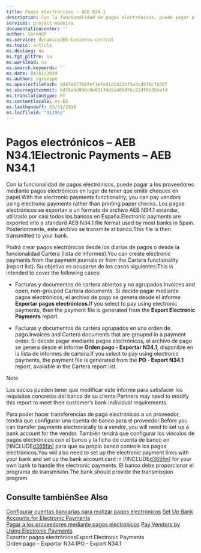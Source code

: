 ```yaml
---
title: Pagos electrónicos – AEB N34.1
description: Con la funcionalidad de pagos electrónicos, puede pagar a los proveedores mediante pagos electrónicos en lugar de tener que emitir cheques en papel. Los pagos electrónicos se exportan a un formato de archivo AEB N34.1 estándar, utilizado por casi todos los bancos en España. Posteriormente, este archivo se transmite al banco.
services: project-madeira
documentationcenter: ''
author: SorenGP
ms.service: dynamics365-business-central
ms.topic: article
ms.devlang: na
ms.tgt_pltfrm: na
ms.workload: na
ms.search.keywords: ''
ms.date: 04/01/2019
ms.author: sgroespe
ms.openlocfilehash: dd47e677b0fef1efed1d1d23bf5e4cd5f6cfb30f
ms.sourcegitcommit: bd78a5d990c9e83174da1409076c22df8b35eafd
ms.translationtype: HT
ms.contentlocale: es-ES
ms.lasthandoff: 03/31/2019
ms.locfileid: "911952"
---
```

# <a name="electronic-payments--aeb-n341"></a><span data-ttu-id="2e820-105">Pagos electrónicos – AEB N34.1</span><span class="sxs-lookup"><span data-stu-id="2e820-105">Electronic Payments – AEB N34.1</span></span>
<span data-ttu-id="2e820-106">Con la funcionalidad de pagos electrónicos, puede pagar a los proveedores mediante pagos electrónicos en lugar de tener que emitir cheques en papel.</span><span class="sxs-lookup"><span data-stu-id="2e820-106">With the electronic payments functionality, you can pay vendors using electronic payments rather than printing paper checks.</span></span> <span data-ttu-id="2e820-107">Los pagos electrónicos se exportan a un formato de archivo AEB N34.1 estándar, utilizado por casi todos los bancos en España.</span><span class="sxs-lookup"><span data-stu-id="2e820-107">Electronic payments are exported into a standard AEB N34.1 file format used by most banks in Spain.</span></span> <span data-ttu-id="2e820-108">Posteriormente, este archivo se transmite al banco.</span><span class="sxs-lookup"><span data-stu-id="2e820-108">This file is then transmitted to your bank.</span></span>  
  
 <span data-ttu-id="2e820-109">Podrá crear pagos electrónicos desde los diarios de pagos o desde la funcionalidad Cartera (lista de informes).</span><span class="sxs-lookup"><span data-stu-id="2e820-109">You can create electronic payments from the payment journals or from the Cartera functionality (report list).</span></span> <span data-ttu-id="2e820-110">Su objetivo es ocuparse de los casos siguientes:</span><span class="sxs-lookup"><span data-stu-id="2e820-110">This is intended to cover the following cases:</span></span>  
  
-   <span data-ttu-id="2e820-111">Facturas y documentos de cartera abiertos y no agrupados.</span><span class="sxs-lookup"><span data-stu-id="2e820-111">Invoices and open, non-grouped Cartera documents.</span></span> <span data-ttu-id="2e820-112">Si decide pagar mediante pagos electrónicos, el archivo de pago se genera desde el informe **Exportar pagos electrónicos**.</span><span class="sxs-lookup"><span data-stu-id="2e820-112">If you select to pay using electronic payments, then the payment file is generated from the **Export Electronic Payments** report.</span></span>  
  
-   <span data-ttu-id="2e820-113">Facturas y documentos de cartera agrupados en una orden de pago.</span><span class="sxs-lookup"><span data-stu-id="2e820-113">Invoices and Cartera documents that are grouped in a payment order.</span></span> <span data-ttu-id="2e820-114">Si decide pagar mediante pagos electrónicos, el archivo de pago se genera desde el informe **Orden pago - Exportar N34.1**, disponible en la lista de informes de cartera.</span><span class="sxs-lookup"><span data-stu-id="2e820-114">If you select to pay using electronic payments, the payment file is generated from the **PO - Export N34.1** report, available in the Cartera report list.</span></span>  
  
> [!NOTE]  
>  <span data-ttu-id="2e820-115">Los socios pueden tener que modificar este informe para satisfacer los requisitos concretos del banco de su cliente.</span><span class="sxs-lookup"><span data-stu-id="2e820-115">Partners may need to modify this report to meet their customer’s bank individual requirements.</span></span>  
  
 <span data-ttu-id="2e820-116">Para poder hacer transferencias de pago electrónicas a un proveedor, tendrá que configurar una cuenta de banco para el proveedor.</span><span class="sxs-lookup"><span data-stu-id="2e820-116">Before you can transfer payments electronically to a vendor, you will need to set up a bank account for the vendor.</span></span> <span data-ttu-id="2e820-117">También tendrá que configurar los vínculos de pagos electrónicos con el banco y la ficha de cuenta de banco en [!INCLUDE[d365fin](../../includes/d365fin_md.md)] para que su propio banco controle los pagos electrónicos.</span><span class="sxs-lookup"><span data-stu-id="2e820-117">You will also need to set up the electronic payment links with your bank and set up the bank account card in [!INCLUDE[d365fin](../../includes/d365fin_md.md)] for your own bank to handle the electronic payments.</span></span> <span data-ttu-id="2e820-118">El banco debe proporcionar el programa de transmisión.</span><span class="sxs-lookup"><span data-stu-id="2e820-118">The bank should provide the transmission program.</span></span>  
  
## <a name="see-also"></a><span data-ttu-id="2e820-119">Consulte también</span><span class="sxs-lookup"><span data-stu-id="2e820-119">See Also</span></span>  
 <span data-ttu-id="2e820-120">[Configurar cuentas bancarias para realizar pagos electrónicos](how-to-set-up-bank-accounts-for-electronic-payments.md) </span><span class="sxs-lookup"><span data-stu-id="2e820-120">[Set Up Bank Accounts for Electronic Payments](how-to-set-up-bank-accounts-for-electronic-payments.md) </span></span>  
 <span data-ttu-id="2e820-121">[Pagar a los proveedores mediante pagos electrónicos](how-to-pay-vendors-by-using-electronic-payments.md) </span><span class="sxs-lookup"><span data-stu-id="2e820-121">[Pay Vendors by Using Electronic Payments](how-to-pay-vendors-by-using-electronic-payments.md) </span></span>  
 <span data-ttu-id="2e820-122">Exportar pagos electrónicos</span><span class="sxs-lookup"><span data-stu-id="2e820-122">Export Electronic Payments</span></span>   
 <span data-ttu-id="2e820-123">Orden pago - Exportar N34.1</span><span class="sxs-lookup"><span data-stu-id="2e820-123">PO - Export N34.1</span></span>